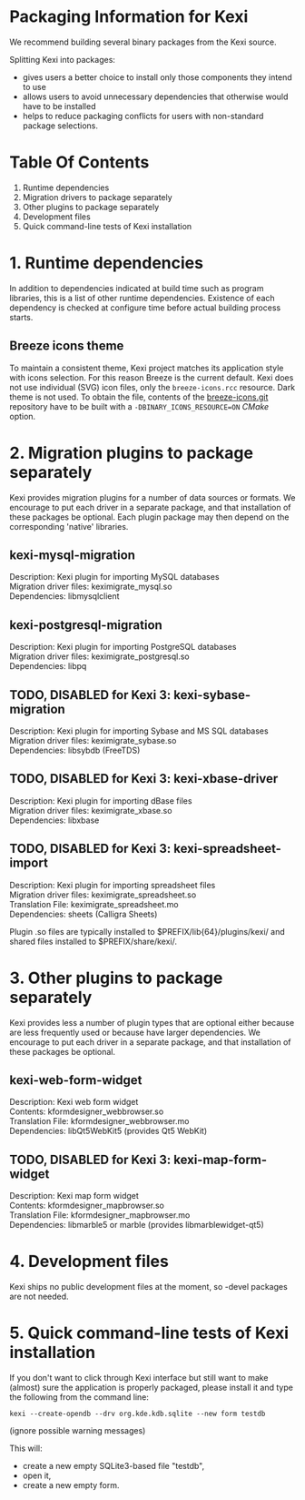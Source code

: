 # Packaging Information for Kexi

We recommend building several binary packages from the Kexi source.

Splitting Kexi into packages:
- gives users a better choice to install only those components they intend to use
- allows users to avoid unnecessary dependencies that otherwise would have to be installed
- helps to reduce packaging conflicts for users with non-standard package selections.

# Table Of Contents

1. Runtime dependencies  
2. Migration drivers to package separately  
3. Other plugins to package separately  
4. Development files  
5. Quick command-line tests of Kexi installation  

# 1. Runtime dependencies

In addition to dependencies indicated at build time such as program libraries,
this is a list of other runtime dependencies. Existence of each dependency is checked
at configure time before actual building process starts.

## Breeze icons theme

To maintain a consistent theme, Kexi project matches its application style with icons
selection. For this reason Breeze is the current default. Kexi does not use individual
(SVG) icon files, only the `breeze-icons.rcc` resource. Dark theme is not used.
To obtain the file, contents of the [breeze-icons.git](https://quickgit.kde.org/?p=breeze-icons.git) repository have to
be built with a `-DBINARY_ICONS_RESOURCE=ON` *CMake* option.

# 2. Migration plugins to package separately

Kexi provides migration plugins for a number of data sources or formats. We encourage to put each driver
in a separate package, and that installation of these packages be optional. Each plugin package 
may then depend on the corresponding 'native' libraries.

## kexi-mysql-migration

Description: Kexi plugin for importing MySQL databases  
Migration driver files: keximigrate_mysql.so  
Dependencies: libmysqlclient

## kexi-postgresql-migration

Description: Kexi plugin for importing PostgreSQL databases  
Migration driver files: keximigrate_postgresql.so  
Dependencies: libpq

## TODO, DISABLED for Kexi 3: kexi-sybase-migration

Description: Kexi plugin for importing Sybase and MS SQL databases  
Migration driver files: keximigrate_sybase.so  
Dependencies: libsybdb (FreeTDS)

## TODO, DISABLED for Kexi 3: kexi-xbase-driver

Description: Kexi plugin for importing dBase files  
Migration driver files: keximigrate_xbase.so  
Dependencies: libxbase

## TODO, DISABLED for Kexi 3: kexi-spreadsheet-import

Description: Kexi plugin for importing spreadsheet files  
Migration driver files: keximigrate_spreadsheet.so  
Translation File: keximigrate_spreadsheet.mo  
Dependencies: sheets (Calligra Sheets)

Plugin .so files are typically installed to $PREFIX/lib{64}/plugins/kexi/
and shared files installed to $PREFIX/share/kexi/.

# 3. Other plugins to package separately

Kexi provides less a number of plugin types that are optional either because are less
frequently used or because have larger dependencies. We encourage to put each driver in a
separate package, and that installation of these packages be optional.

## kexi-web-form-widget

Description: Kexi web form widget  
Contents: kformdesigner_webbrowser.so  
Translation File: kformdesigner_webbrowser.mo  
Dependencies: libQt5WebKit5 (provides Qt5 WebKit)

## TODO, DISABLED for Kexi 3: kexi-map-form-widget

Description: Kexi map form widget  
Contents: kformdesigner_mapbrowser.so  
Translation File: kformdesigner_mapbrowser.mo  
Dependencies: libmarble5 or marble (provides libmarblewidget-qt5)

# 4. Development files

Kexi ships no public development files at the moment, so -devel packages are not needed.

# 5. Quick command-line tests of Kexi installation

If you don't want to click through Kexi interface but still want to make (almost) sure the
application is properly packaged, please install it and type the following from the command
line:

    kexi --create-opendb --drv org.kde.kdb.sqlite --new form testdb

(ignore possible warning messages)

This will:
- create a new empty SQLite3-based file "testdb",
- open it,
- create a new empty form.
